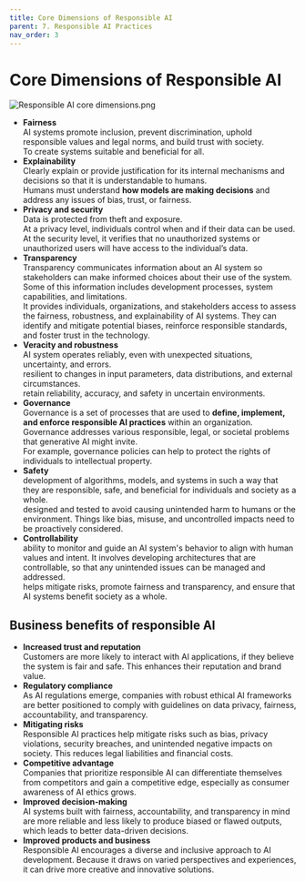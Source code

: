```yaml
---
title: Core Dimensions of Responsible AI
parent: 7. Responsible AI Practices
nav_order: 3
---
```


# Core Dimensions of Responsible AI

![Responsible AI core dimensions.png]({{site.baseurl}}/assets/images/responsible-ai-practices/Responsible%20AI%20core%20dimensions.png)

- **Fairness**  
    AI systems promote inclusion, prevent discrimination, uphold responsible values and legal norms, and build trust with society.  
    To create systems suitable and beneficial for all.  
- **Explainability**  
    Clearly explain or provide justification for its internal mechanisms and decisions so that it is understandable to humans.  
    Humans must understand **how models are making decisions** and address any issues of bias, trust, or fairness.
- **Privacy and security**  
    Data is protected from theft and exposure.  
    At a privacy level, individuals control when and if their data can be used.  
    At the security level, it verifies that no unauthorized systems or unauthorized users will have access to the individual’s data.  
- **Transparency**  
    Transparency communicates information about an AI system so stakeholders can make informed choices about their use of the system. Some of this information includes development processes, system capabilities, and limitations.  
    It provides individuals, organizations, and stakeholders access to assess the fairness, robustness, and explainability of AI systems. They can identify and mitigate potential biases, reinforce responsible standards, and foster trust in the technology.  
- **Veracity and robustness**  
    AI system operates reliably, even with unexpected situations, uncertainty, and errors.  
    resilient to changes in input parameters, data distributions, and external circumstances.  
    retain reliability, accuracy, and safety in uncertain environments.  
- **Governance**  
    Governance is a set of processes that are used to **define, implement, and enforce responsible AI practices** within an organization.  
    Governance addresses various responsible, legal, or societal problems that generative AI might invite.  
    For example, governance policies can help to protect the rights of individuals to intellectual property.  
- **Safety**  
    development of algorithms, models, and systems in such a way that they are responsible, safe, and beneficial for individuals and society as a whole.  
    designed and tested to avoid causing unintended harm to humans or the environment. Things like bias, misuse, and uncontrolled impacts need to be proactively considered.  
- **Controllability**  
    ability to monitor and guide an AI system's behavior to align with human values and intent. It involves developing architectures that are controllable, so that any unintended issues can be managed and addressed.  
    helps mitigate risks, promote fairness and transparency, and ensure that AI systems benefit society as a whole. 

## Business benefits of responsible AI
- **Increased trust and reputation**  
    Customers are more likely to interact with AI applications, if they believe the system is fair and safe. This enhances their reputation and brand value.
- **Regulatory compliance**  
    As AI regulations emerge, companies with robust ethical AI frameworks are better positioned to comply with guidelines on data privacy, fairness, accountability, and transparency.
- **Mitigating risks**  
    Responsible AI practices help mitigate risks such as bias, privacy violations, security breaches, and unintended negative impacts on society. This reduces legal liabilities and financial costs.
- **Competitive advantage**  
    Companies that prioritize responsible AI can differentiate themselves from competitors and gain a competitive edge, especially as consumer awareness of AI ethics grows.
- **Improved decision-making**  
    AI systems built with fairness, accountability, and transparency in mind are more reliable and less likely to produce biased or flawed outputs, which leads to better data-driven decisions.
- **Improved products and business**  
    Responsible AI encourages a diverse and inclusive approach to AI development. Because it draws on varied perspectives and experiences, it can drive more creative and innovative solutions.

